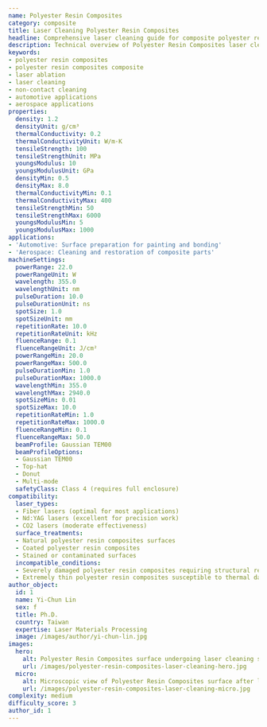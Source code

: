 ```yaml
---
name: Polyester Resin Composites
category: composite
title: Laser Cleaning Polyester Resin Composites
headline: Comprehensive laser cleaning guide for composite polyester resin composites
description: Technical overview of Polyester Resin Composites laser cleaning applications and parameters
keywords:
- polyester resin composites
- polyester resin composites composite
- laser ablation
- laser cleaning
- non-contact cleaning
- automotive applications
- aerospace applications
properties:
  density: 1.2
  densityUnit: g/cm³
  thermalConductivity: 0.2
  thermalConductivityUnit: W/m·K
  tensileStrength: 100
  tensileStrengthUnit: MPa
  youngsModulus: 10
  youngsModulusUnit: GPa
  densityMin: 0.5
  densityMax: 8.0
  thermalConductivityMin: 0.1
  thermalConductivityMax: 400
  tensileStrengthMin: 50
  tensileStrengthMax: 6000
  youngsModulusMin: 5
  youngsModulusMax: 1000
applications:
- 'Automotive: Surface preparation for painting and bonding'
- 'Aerospace: Cleaning and restoration of composite parts'
machineSettings:
  powerRange: 22.0
  powerRangeUnit: W
  wavelength: 355.0
  wavelengthUnit: nm
  pulseDuration: 10.0
  pulseDurationUnit: ns
  spotSize: 1.0
  spotSizeUnit: mm
  repetitionRate: 10.0
  repetitionRateUnit: kHz
  fluenceRange: 0.1
  fluenceRangeUnit: J/cm²
  powerRangeMin: 20.0
  powerRangeMax: 500.0
  pulseDurationMin: 1.0
  pulseDurationMax: 1000.0
  wavelengthMin: 355.0
  wavelengthMax: 2940.0
  spotSizeMin: 0.01
  spotSizeMax: 10.0
  repetitionRateMin: 1.0
  repetitionRateMax: 1000.0
  fluenceRangeMin: 0.1
  fluenceRangeMax: 50.0
  beamProfile: Gaussian TEM00
  beamProfileOptions:
  - Gaussian TEM00
  - Top-hat
  - Donut
  - Multi-mode
  safetyClass: Class 4 (requires full enclosure)
compatibility:
  laser_types:
  - Fiber lasers (optimal for most applications)
  - Nd:YAG lasers (excellent for precision work)
  - CO2 lasers (moderate effectiveness)
  surface_treatments:
  - Natural polyester resin composites surfaces
  - Coated polyester resin composites
  - Stained or contaminated surfaces
  incompatible_conditions:
  - Severely damaged polyester resin composites requiring structural repair
  - Extremely thin polyester resin composites susceptible to thermal damage
author_object:
  id: 1
  name: Yi-Chun Lin
  sex: f
  title: Ph.D.
  country: Taiwan
  expertise: Laser Materials Processing
  image: /images/author/yi-chun-lin.jpg
images:
  hero:
    alt: Polyester Resin Composites surface undergoing laser cleaning showing precise contamination removal
    url: /images/polyester-resin-composites-laser-cleaning-hero.jpg
  micro:
    alt: Microscopic view of Polyester Resin Composites surface after laser cleaning showing detailed surface structure
    url: /images/polyester-resin-composites-laser-cleaning-micro.jpg
complexity: medium
difficulty_score: 3
author_id: 1
---
```

